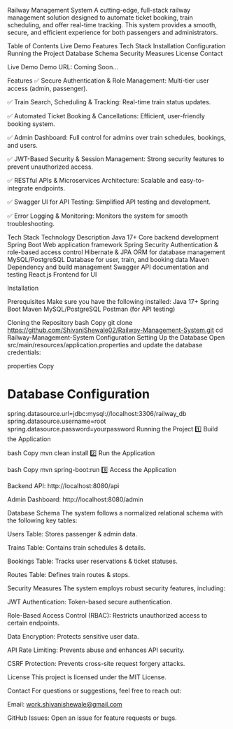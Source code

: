 Railway Management System
A cutting-edge, full-stack railway management solution designed to automate ticket booking, train scheduling, and offer real-time tracking. This system provides a smooth, secure, and efficient experience for both passengers and administrators.

Table of Contents
Live Demo
Features
Tech Stack
Installation
Configuration
Running the Project
Database Schema
Security Measures
License
Contact

Live Demo
Demo URL: Coming Soon...

Features
✅ Secure Authentication & Role Management: Multi-tier user access (admin, passenger).

✅ Train Search, Scheduling & Tracking: Real-time train status updates.

✅ Automated Ticket Booking & Cancellations: Efficient, user-friendly booking system.

✅ Admin Dashboard: Full control for admins over train schedules, bookings, and users.

✅ JWT-Based Security & Session Management: Strong security features to prevent unauthorized access.

✅ RESTful APIs & Microservices Architecture: Scalable and easy-to-integrate endpoints.

✅ Swagger UI for API Testing: Simplified API testing and development.

✅ Error Logging & Monitoring: Monitors the system for smooth troubleshooting.

Tech Stack            Technology	Description
Java 17+       	      Core backend development
Spring Boot	          Web application framework
Spring Security	      Authentication & role-based access control
Hibernate & JPA	      ORM for database management
MySQL/PostgreSQL     	Database for user, train, and booking data
Maven                	Dependency and build management
Swagger              	API documentation and testing
React.js	             Frontend  for UI

Installation

Prerequisites
Make sure you have the following installed:
Java 17+
Spring Boot
Maven
MySQL/PostgreSQL
Postman (for API testing)

Cloning the Repository
bash
Copy
git clone https://github.com/ShivaniShewale02/Railway-Management-System.git
cd Railway-Management-System
Configuration
Setting Up the Database
Open src/main/resources/application.properties and update the database credentials:

properties
Copy
# Database Configuration
spring.datasource.url=jdbc:mysql://localhost:3306/railway_db
spring.datasource.username=root
spring.datasource.password=yourpassword
Running the Project
1️⃣ Build the Application

bash
Copy
mvn clean install
2️⃣ Run the Application

bash
Copy
mvn spring-boot:run
3️⃣ Access the Application

Backend API: http://localhost:8080/api

Admin Dashboard: http://localhost:8080/admin

Database Schema
The system follows a normalized relational schema with the following key tables:

Users Table: Stores passenger & admin data.

Trains Table: Contains train schedules & details.

Bookings Table: Tracks user reservations & ticket statuses.

Routes Table: Defines train routes & stops.

Security Measures
The system employs robust security features, including:

JWT Authentication: Token-based secure authentication.

Role-Based Access Control (RBAC): Restricts unauthorized access to certain endpoints.

Data Encryption: Protects sensitive user data.

API Rate Limiting: Prevents abuse and enhances API security.

CSRF Protection: Prevents cross-site request forgery attacks.

License
This project is licensed under the MIT License.

Contact
For questions or suggestions, feel free to reach out:

Email: work.shivanishewale@gmail.com

GitHub Issues: Open an issue for feature requests or bugs.
